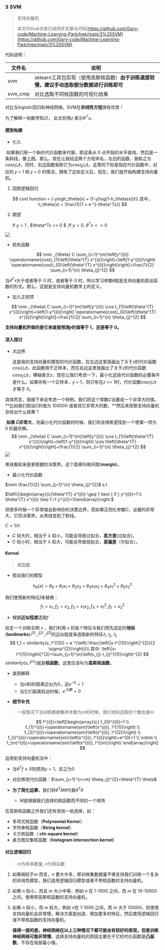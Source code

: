 ### 3 SVM

> 支持向量机
>
> 本文Github仓库已经同步文章与代码[https://github.com/Gary-code/Machine-Learning-Park/tree/main/3%20SVM](https://github.com/Gary-code/Machine-Learning-Park/tree/main/3%20SVM)

代码说明：

| 文件名  | 说明                                                         |
| ------- | ------------------------------------------------------------ |
| svm     | sklearn工具包实现（使用高斯核函数）**由于训练速度较慢，建议手动选取部分数据进行训练即可** |
| svm_cmp | 对比选取不同核函数的可视化结果                               |

对比与logistic回归和神经网络，SVM在**非线性方程**很有优势！	

为了解释一些数学知识， 此文将用𝑧 表示$\theta^𝑇𝑥$。

#### 模型构建

* 引入

​	如果我们用一个新的代价函数来代替，即这条从 0 点开始的水平直线，然后是一条斜线，像上图。那么，现在让我给这两个方程命名，左边的函数，我称之为$cos𝑡_1(𝑧)$，同时，右边函数我称它为$cos𝑡_0(𝑧)$。这里的下标是指在代价函数中，对应的 𝑦 = 1 和 𝑦 = 0 的情况，拥有了这些定义后，现在，我们就开始构建支持向量机。

1. 回顾逻辑回归

$$
cost function = (-ylogh_\theta(x) + (1-y)log(1-h_\theta(x)))\\
其中，h_\theta(x) = \frac{1}{1 + e ^{-\theta^Tx}}
$$

2. 期望

   If $y = 1$ , $\theta^Tx >> 0 $ ;If $y=0$, $\theta^Tx <<0$

   

![](https://i.loli.net/2021/11/27/JYOzUM51Nug2SGB.jpg)

* 损失函数

$$
\min _{\theta} C \sum_{i=1}^{m}\left[y^{(i)} \operatorname{cost}_{1}\left(\theta^{T} x^{(i)}\right)+\left(1-y^{(i)}\right) \operatorname{cost}_{0}\left(\theta^{T} x^{(i)}\right)\right]+\frac{1}{2} \sum_{i=1}^{n} \theta_{j}^{2}
$$

当$𝜃^𝑇𝑥$大于或者等于 0 时，或者等于 0 时，所以学习参数𝜃就是支持向量机假设函数的形式。那么，这就是支持向量机数学上的定义。



* 加入正则项

$$
\min _{\theta} C \sum_{i=1}^{m}\left[y^{(i)} \cos t_{1}\left(\theta^{T} x^{(i)}\right)+\left(1-y^{(i)}\right) \operatorname{cost}_{0}\left(\theta^{T} x^{(i)}\right)\right]+\frac{1}{2} \sum_{i=1}^{n} \theta_{j}^{2}
$$

**支持向量机所做的是它来直接预测𝑦的值等于 1，还是等于 0。**



#### 深入探讨

* 大边界

  这是我的支持向量机模型的代价函数，在左边这里我画出了关于𝑧的代价函数$cos𝑡_1(𝑧)$，此函数用于正样本，而在右边这里我画出了关于𝑧的代价函数$cos𝑡_0(𝑧)$，横轴表示𝑧，现在让我们考虑一下，最小化这些代价函数的必要条件是什么。如果你有一个正样本，𝑦 = 1，则只有在𝑧 >= 1时，代价函数$cos𝑡_1(𝑧)$才等于 0。



​	具体而言，我接下来会考虑一个特例。我们将这个常数𝐶设置成一个非常大的值。**比如我们假设𝐶的值为 100000 或者其它非常大的数，**然后来观察支持向量机会给出什么结果？



​	**如果 𝐶非常大**，则最小化代价函数的时候，我们将会很希望找到一个使第一项为 0 的最优解。
$$
\min _{\theta} C \sum_{i=1}^{m}\left[y^{(i)} \cos t_{1}\left(\theta^{T} x^{(i)}\right)+\left(1-y^{(i)}\right) \cos t\left(\theta^{T} x^{(i)}\right)\right]+\frac{1}{2} \sum_{i=1}^{n} \theta_{j}^{2}
$$
![](https://i.loli.net/2021/11/27/8kjZMh7biIfcFRT.jpg)

​	黑线看起来是更稳健的决策界。这个距离叫做间距(**margin**)。

* 最小化代价函数

$\min \frac{1}{2} \sum_{j=1}^{n} \theta_{j}^{2}$ s.t 

$\left\{\begin{array}{c}\theta^{T} x^{(i)} \geq 1 \text { if } y^{(i)}=1 \\ \theta^{T} x^{(i)} \leq-1 i f y^{(i)}=0\end{array}\right.$

​	但很多时候一个异常值会影响你的决策边界，而如果正则化参数𝐶，设置的非常大，它将决策界，从黑线变到了粉线。

$C = 1 / \lambda$

* 𝐶 较大时，相当于 $\lambda$ 较小，可能会导致过拟合，**高方差**(过拟合)。
* 𝐶 较小时，相当于  $\lambda$  较大，可能会导致低拟合，**高偏差**（欠拟合）。



#### Kernel

> 核函数

* 假设我们的模型

$$
h_\theta(x) = \theta_{0}+\theta_{1} x_{1}+\theta_{2} x_{2}+\theta_{3} x_{1} x_{2}+\theta_{4} x_{1}^{2}+\theta_5x_2^2
$$

我们使用新的特征$f$来替换：
$$
f_1 = x_1, f_2 = x_2, f_3 = x_1x_2, f_4 = x_1^2, f_5 = x_2^2
$$

* 根据**近似程度**选取$f$

给定一个训练实例 𝑥 ，我们利用 𝑥 的各个特征与我们预先选定的**地标**(**landmarks**)$𝑙^{(1)}, 𝑙^{(2)}, 𝑙^{(3)}$的近似程度来选取新的特征$𝑓_1, 𝑓_2, 𝑓_3$
$$
f_1 = similarity(x, l^{(1)}) = e ^{\left(-\frac{\left\|x-l^{(1)}\right\|^{2}}{2 \sigma^{2}}\right)}\\
其中: \left\|x-l^{(1)}\right\|^{2}=\sum_{j=1}^{n}\left(x_{j}-l_{j}^{(1)}\right)^{2}
$$
$similarity(x, l^{(n)})$就是**核函数**，这里应该叫为**高斯核函数**。



* 直观解释

  * 当$x$和$l$的距离近似为0，这$e^{-0} = 1$
  * 当它们距离较远时候，$e^{大数} = 0$

  

* **细节补充**

> 一般情况下当训练数据集样本数为$m$的时候，我们地标选取的个数也是$m$

$$
f^{(i)}=\left[\begin{array}{c}
f_{0}^{(i)}=1 \\
f_{1}^{(i)}=\operatorname{sim}\left(x^{(i)}, l^{(1)}\right) \\
f_{2}^{(i)}=\operatorname{sim}\left(x^{(i)}, l^{(2)}\right) \\
f_{i}^{(i)}=\operatorname{sim}\left(x^{(i)}, l^{(i)}\right)=e^{0}=1 \\
\vdots \\
f_{m}^{(i)}=\operatorname{sim}\left(x^{(i)}, l^{(m)}\right)
\end{array}\right]
$$

运用到支持向量机当中：

* 当$\theta^Tf \geq 0$则预测$y=1$，反之为0

* 对应修改代价函数：$\sum_{j=1}^{n=m} \theta_{j}^{2}=\theta^{T} \theta$

* **为了简化运算**，我们将$\theta^TM\theta$代替$\theta^{T} \theta$
  * $M$是根据我们选择的核函数而不同的一个矩阵



在高斯核函数之外我们还有其他一些选择，如：

* 多项式核函数（**Polynomial Kerne**l）
* 字符串核函数（**String kernel**）
* 卡方核函数（ **chi-square kernel**）
* 直方图交集核函数（**histogram intersection kernel**）



#### 对比逻辑回归

> $m$为样本数量, $n$为特征数

1. 如果相较于$m$ 而言，$n$ 要大许多，即训练集数据量不够支持我们训练一个复杂的非线性模型，我们选用逻辑回归模型或者不带核函数的支持向量机。
2. 如果 $n$ 较小，而且 $m$ 大小中等，例如 $n$ 在 1-1000 之间，而 $m$ 在 10-10000 之间，使用带高斯核函数的支持向量机。
3. 如果 $n$ 较小，而 $m$ 较大，例如 $n$在 1-1000 之间，而 $m$ 大于 50000，则使用支持向量机会非常慢，解决方案是创造、增加更多的特征，然后使用逻辑回归或不带核函数的支持向量机。

   **值得一提的是，神经网络在以上三种情况下都可能会有较好的表现，但是训练神经网络可能非常慢**，选择支持向量机的原因主要在于它的代价函数是**凸函数**，不存在局部最小值。 
